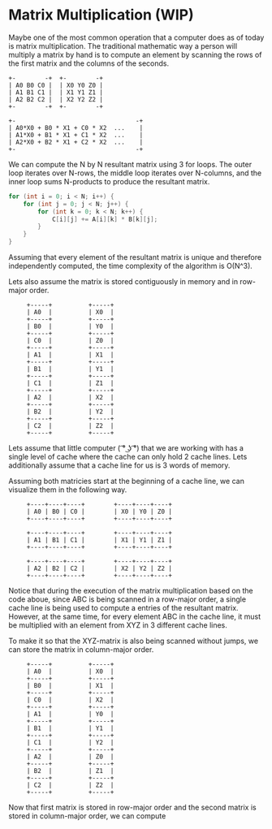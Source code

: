 # Matrix Multiplication (WIP)

Maybe one of the most common operation that a computer does as of today is matrix multiplication. The traditional mathematic way a person will multiply a matrix by hand is to compute an element by scanning the rows of the first matrix and the columns of the seconds.

```
+-        -+  +-        -+
| A0 B0 C0 |  | X0 Y0 Z0 |  
| A1 B1 C1 |  | X1 Y1 Z1 |  
| A2 B2 C2 |  | X2 Y2 Z2 |
+-        -+  +-        -+

+-                                 -+
| A0*X0 + B0 * X1 + C0 * X2  ...    |  
| A1*X0 + B1 * X1 + C1 * X2  ...    |  
| A2*X0 + B2 * X1 + C2 * X2  ...    |  
+-                                 -+
```

We can compute the N by N resultant matrix using 3 for loops. The outer loop iterates over N-rows, the middle loop iterates over N-columns, and the inner loop sums N-products to produce the resultant matrix.

```c
for (int i = 0; i < N; i++) {
    for (int j = 0; j < N; j++) {
        for (int k = 0; k < N; k++) {
            C[i][j] += A[i][k] * B[k][j];
        }
    }
}
```

Assuming that every element of the resultant matrix is unique and therefore independently computed, the time complexity of the algorithm is O(N^3).

Lets also assume the matrix is stored contiguously in memory and in row-major order.

```
     +-----+          +-----+     
     | A0  |          | X0  |      
     +-----+          +-----+     
     | B0  |          | Y0  |      
     +-----+          +-----+     
     | C0  |          | Z0  |      
     +-----+          +-----+     
     | A1  |          | X1  |      
     +-----+          +-----+     
     | B1  |          | Y1  |      
     +-----+          +-----+     
     | C1  |          | Z1  |      
     +-----+          +-----+     
     | A2  |          | X2  |      
     +-----+          +-----+     
     | B2  |          | Y2  |      
     +-----+          +-----+     
     | C2  |          | Z2  |      
     +-----+          +-----+     
```

Lets assume that little computer ( ͡° ͜ʖ ͡°) that we are working with has a single level of cache where the cache can only hold 2 cache lines. Lets additionally assume that a cache line for us is 3 words of memory. 

Assuming both matricies start at the beginning of a cache line, we can visualize them in the following way.
```
     +----+----+----+        +----+----+----+
     | A0 | B0 | C0 |        | X0 | Y0 | Z0 |
     +----+----+----+        +----+----+----+  
     
     +----+----+----+        +----+----+----+
     | A1 | B1 | C1 |        | X1 | Y1 | Z1 |
     +----+----+----+        +----+----+----+  

     +----+----+----+        +----+----+----+
     | A2 | B2 | C2 |        | X2 | Y2 | Z2 |
     +----+----+----+        +----+----+----+  
```


Notice that during the execution of the matrix multiplication based on the code aboue, since ABC is being scanned in a row-major order, a single cache line is being used to compute a entries of the resultant matrix. However, at the same time, for every element ABC in the cache line, it must be multiplied with an element from XYZ in 3 different cache lines.

To make it so that the XYZ-matrix is also being scanned without jumps, we can store the matrix in column-major order.

```
     +-----+          +-----+     
     | A0  |          | X0  |      
     +-----+          +-----+     
     | B0  |          | X1  |      
     +-----+          +-----+     
     | C0  |          | X2  |      
     +-----+          +-----+     
     | A1  |          | Y0  |      
     +-----+          +-----+     
     | B1  |          | Y1  |      
     +-----+          +-----+     
     | C1  |          | Y2  |      
     +-----+          +-----+     
     | A2  |          | Z0  |      
     +-----+          +-----+     
     | B2  |          | Z1  |      
     +-----+          +-----+     
     | C2  |          | Z2  |      
     +-----+          +-----+   
```

Now that first matrix is stored in row-major order and the second matrix is stored in column-major order, we can compute 